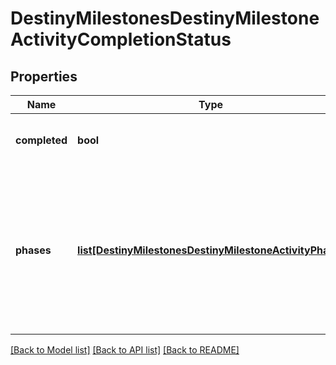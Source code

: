 # DestinyMilestonesDestinyMilestoneActivityCompletionStatus

## Properties
Name | Type | Description | Notes
------------ | ------------- | ------------- | -------------
**completed** | **bool** | If the activity has been \&quot;completed\&quot;, that information will be returned here. | [optional] 
**phases** | [**list[DestinyMilestonesDestinyMilestoneActivityPhase]**](DestinyMilestonesDestinyMilestoneActivityPhase.md) | If the Activity has discrete \&quot;phases\&quot; that we can track, that info will be here.  Otherwise,  this value will be NULL.  Note that this is a list and not a dictionary: the order implies the ascending order of phases  or progression in this activity. | [optional] 

[[Back to Model list]](../README.md#documentation-for-models) [[Back to API list]](../README.md#documentation-for-api-endpoints) [[Back to README]](../README.md)


